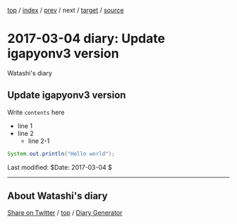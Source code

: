 [top](../index.html) 
 / [index](index.html) 
 / [prev](ig170223.html) 
 / next 
 / [target](https://igapyon.github.io/mydiary/2017/ig170304.html) 
 / [source](https://github.com/igapyon/mydiary/blob/gh-pages/2017/ig170304.src.md) 

2017-03-04 diary: Update igapyonv3 version
=====================================================================================================
Watashi's diary

## Update igapyonv3 version

Write `contents` here

* line 1
* line 2
  * line 2-1

```java
System.out.println("Hello world");
```

Last modified: $Date: 2017-03-04 $


----------------------------------------------------------------------------------------------------

## About Watashi's diary

[Share on Twitter](https://twitter.com/intent/tweet?hashtags=igapyon%2Cdiary%2C%E3%81%84%E3%81%8C%E3%81%B4%E3%82%87%E3%82%93&text=Update+igapyonv3+version&url=https%3A%2F%2Figapyon.github.io%2Fmydiary%2F2017%2Fig170304.html) / [top](../index.html) / [Diary Generator](https://github.com/igapyon/igapyonv3)

